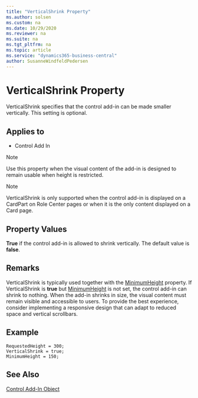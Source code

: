 ```yaml
---
title: "VerticalShrink Property"
ms.author: solsen
ms.custom: na
ms.date: 10/29/2020
ms.reviewer: na
ms.suite: na
ms.tgt_pltfrm: na
ms.topic: article
ms.service: "dynamics365-business-central"
author: SusanneWindfeldPedersen
---
```

[//]: # (START>DO_NOT_EDIT)
[//]: # (IMPORTANT:Do not edit any of the content between here and the END>DO_NOT_EDIT.)
[//]: # (Any modifications should be made in the .xml files in the ModernDev repo.)
# VerticalShrink Property
VerticalShrink specifies that the control add-in can be made smaller vertically. This setting is optional.

## Applies to
-   Control Add In

[//]: # (IMPORTANT: END>DO_NOT_EDIT)

> [!NOTE]  
> Use this property when the visual content of the add-in is designed to remain usable when height is restricted.

> [!NOTE]  
> VerticalShrink is only supported when the control add-in is displayed on a CardPart on Role Center pages or when it is the only content displayed on a Card page.
  
## Property Values 
 
**True** if the control add-in is allowed to shrink vertically. The default value is **false**. 

## Remarks

VerticalShrink is typically used together with the [MinimumHeight](devenv-minimumheight-property.md) property. If VerticalShrink is **true** but [MinimumHeight](devenv-minimumheight-property.md) is not set, the control add-in can shrink to nothing.
When the add-in shrinks in size, the visual content must remain visible and accessible to users. To provide the best experience, consider implementing a responsive design that can adapt to reduced space and vertical scrollbars.

  
## Example

```AL
RequestedHeight = 300;
VerticalShrink = true;
MinimumHeight = 150;
```

## See Also

[Control Add-In Object](../devenv-control-addin-object.md)  
 